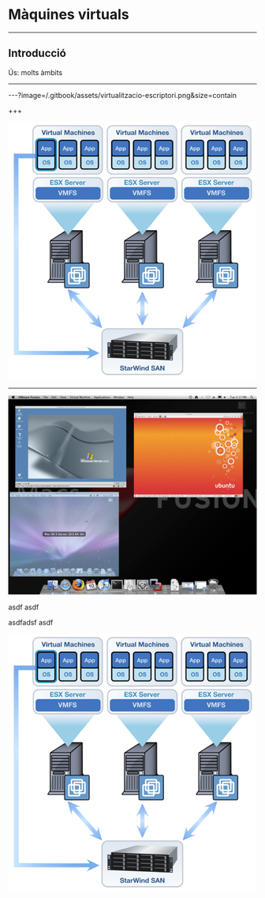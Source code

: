 # Màquines virtuals

---

## Introducció
Ús: molts àmbits

---

---?image=/.gitbook/assets/virtualitzacio-escriptori.png&size=contain

+++

![Entorn empresarial](/.gitbook/assets/virtualitzacio-empresarial.png)

---
![Entorn d&apos;escriptori](/.gitbook/assets/virtualitzacio-escriptori.png)

asdf
asdf

asdfadsf
asdf

![Entorn empresarial](/.gitbook/assets/virtualitzacio-empresarial.png)

